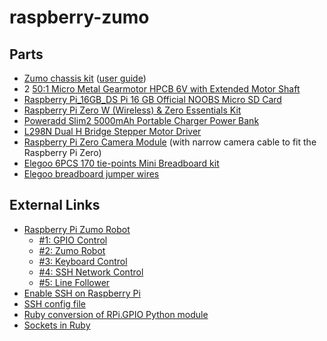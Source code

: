 # raspberry-zumo

## Parts

* [Zumo chassis kit](https://www.amazon.co.uk/gp/product/B01M00W194) ([user guide](https://www.pololu.com/docs/pdf/0J54/zumo_chassis.pdf))
* 2 [50:1 Micro Metal Gearmotor HPCB 6V with Extended Motor Shaft](https://www.amazon.co.uk/gp/product/B071D9872N)
* [Raspberry Pi\_16GB\_DS Pi 16 GB Official NOOBS Micro SD Card](https://www.amazon.co.uk/Raspberry-Pi_16GB_DS-Pi-Official-NOOBS/dp/B01D4TW25Y)
* [Raspberry Pi Zero W (Wireless) & Zero Essentials Kit](https://www.amazon.co.uk/gp/product/B06XCYGP27)
* [Poweradd Slim2 5000mAh Portable Charger Power Bank](https://www.amazon.co.uk/Poweradd-Portable-Technology-Lightning-Included-Black/dp/B00MWU1GGI)
* [L298N Dual H Bridge Stepper Motor Driver](https://www.amazon.co.uk/TIMESETL-Stepper-Controller-Electric-Projects/dp/B077YC3JX9)
* [Raspberry Pi Zero Camera Module](https://www.amazon.co.uk/Raspberry-Camera-Module-Webcam-Support/dp/B0748FZXW3) (with narrow camera cable to fit the Raspberry Pi Zero)
* [Elegoo 6PCS 170 tie-points Mini Breadboard kit](https://www.amazon.co.uk/Elegoo-tie-points-Breadboard-Breadboards-Electronic/dp/B01N0YWIR7)
* [Elegoo breadboard jumper wires](https://www.amazon.co.uk/gp/product/B01EV70C78)

## External Links

* [Raspberry Pi Zumo Robot](http://www.explainingcomputers.com/rasp_pi_robotics.html)
    * [#1: GPIO Control](https://www.youtube.com/watch?v=41IO4Qe5Jzw)
    * [#2: Zumo Robot](https://www.youtube.com/watch?v=AZSiqj0NZgU)
    * [#3: Keyboard Control](https://www.youtube.com/watch?v=XvOONPSoglY)
    * [#4: SSH Network Control](https://www.youtube.com/watch?v=44yNbFictEg)
    * [#5: Line Follower](https://www.youtube.com/watch?v=Z5_8Va8QxnY)
* [Enable SSH on Raspberry Pi](https://www.raspberrypi.org/documentation/remote-access/ssh/)
* [SSH config file](https://nerderati.com/2011/03/17/simplify-your-life-with-an-ssh-config-file/)
* [Ruby conversion of RPi.GPIO Python module](https://github.com/ClockVapor/rpi_gpio)
* [Sockets in Ruby](https://github.com/practicingruby/guides/wiki/Socket)
